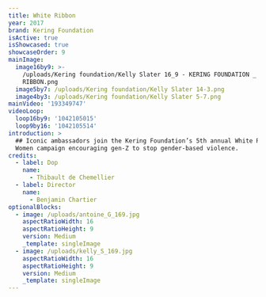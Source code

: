 ```yaml
---
title: White Ribbon
year: 2017
brand: Kering Foundation
isActive: true
isShowcased: true
showcaseOrder: 9
mainImage:
  image16by9: >-
    /uploads/Kering foundation/Kelly Slater 16_9 - KERING FOUNDATION _ WHITE
    RIBBON.png
  image5by7: /uploads/Kering foundation/Kelly Slater 14-3.png
  image4by3: /uploads/Kering foundation/Kelly Slater 5-7.png
mainVideo: '193349747'
videoLoop:
  loop16by9: '1042105015'
  loop9by16: '1042105514'
introduction: >
  ## Iconic ambassadors join the Kering Foundation’s 5th annual White Ribbon for
  Women campaign encouraging gen-Z to stop gender-based violence.
credits:
  - label: Dop
    name:
      - Thibault de Chemellier
  - label: Director
    name:
      - Benjamin Chartier
optionalBlocks:
  - image: /uploads/antoine_G_169.jpg
    aspectRatioWidth: 16
    aspectRatioHeight: 9
    version: Medium
    _template: singleImage
  - image: /uploads/kelly_S_169.jpg
    aspectRatioWidth: 16
    aspectRatioHeight: 9
    version: Medium
    _template: singleImage
---
```


